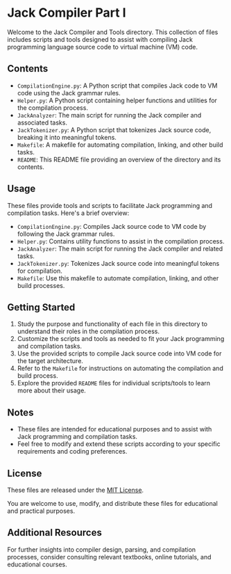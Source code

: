 # Jack Compiler Part I

Welcome to the Jack Compiler and Tools directory. This collection of files includes scripts and tools designed to assist with compiling Jack programming language source code to virtual machine (VM) code.

## Contents

- `CompilationEngine.py`: A Python script that compiles Jack code to VM code using the Jack grammar rules.
- `Helper.py`: A Python script containing helper functions and utilities for the compilation process.
- `JackAnalyzer`: The main script for running the Jack compiler and associated tasks.
- `JackTokenizer.py`: A Python script that tokenizes Jack source code, breaking it into meaningful tokens.
- `Makefile`: A makefile for automating compilation, linking, and other build tasks.
- `README`: This README file providing an overview of the directory and its contents.

## Usage

These files provide tools and scripts to facilitate Jack programming and compilation tasks. Here's a brief overview:

- `CompilationEngine.py`: Compiles Jack source code to VM code by following the Jack grammar rules.
- `Helper.py`: Contains utility functions to assist in the compilation process.
- `JackAnalyzer`: The main script for running the Jack compiler and related tasks.
- `JackTokenizer.py`: Tokenizes Jack source code into meaningful tokens for compilation.
- `Makefile`: Use this makefile to automate compilation, linking, and other build processes.

## Getting Started

1. Study the purpose and functionality of each file in this directory to understand their roles in the compilation process.
2. Customize the scripts and tools as needed to fit your Jack programming and compilation tasks.
3. Use the provided scripts to compile Jack source code into VM code for the target architecture.
4. Refer to the `Makefile` for instructions on automating the compilation and build process.
5. Explore the provided `README` files for individual scripts/tools to learn more about their usage.

## Notes

- These files are intended for educational purposes and to assist with Jack programming and compilation tasks.
- Feel free to modify and extend these scripts according to your specific requirements and coding preferences.

## License

These files are released under the [MIT License](LICENSE).

You are welcome to use, modify, and distribute these files for educational and practical purposes.

## Additional Resources

For further insights into compiler design, parsing, and compilation processes, consider consulting relevant textbooks, online tutorials, and educational courses.

